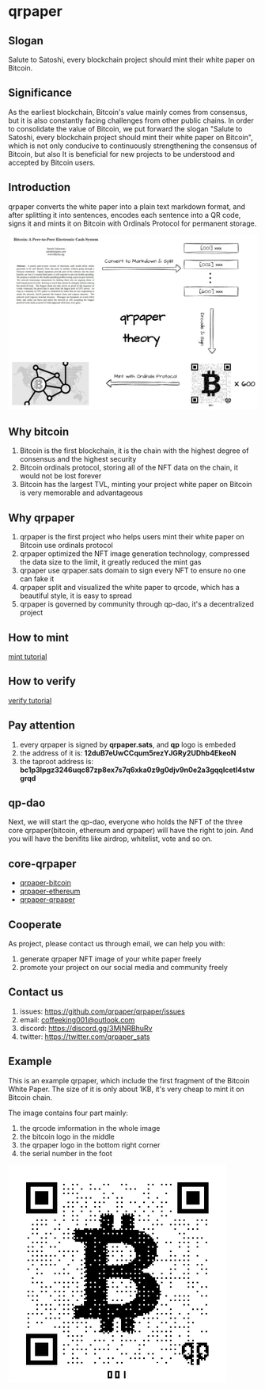 # qrpaper 

## Slogan
Salute to Satoshi, every blockchain project should mint their white paper on Bitcoin.

## Significance
As the earliest blockchain, Bitcoin's value mainly comes from consensus, 
but it is also constantly facing challenges from other public chains. 
In order to consolidate the value of Bitcoin, we put forward the slogan 
"Salute to Satoshi, every blockchain project should mint their white paper on Bitcoin", 
which is not only conducive to continuously strengthening the consensus of Bitcoin, 
but also It is beneficial for new projects to be understood and accepted by Bitcoin users.

## Introduction
qrpaper converts the white paper into a plain text markdown format, 
and after splitting it into sentences, encodes each sentence into a QR code, 
signs it and mints it on Bitcoin with Ordinals Protocol for permanent storage.

![](docs/img/qrpaper_theory.jpg)

## Why bitcoin
1. Bitcoin is the first blockchain, it is the chain with the highest degree of consensus and the highest security
2. Bitcoin ordinals protocol, storing all of the NFT data on the chain, it would not be lost forever
3. Bitcoin has the largest TVL, minting your project white paper on Bitcoin is very memorable and advantageous 

## Why qrpaper
1. qrpaper is the first project who helps users mint their white paper on Bitcoin use ordinals protocol
2. qrpaper optimized the NFT image generation technology, compressed the data size to the limit, it greatly reduced the mint gas
3. qrpaper use qrpaper.sats domain to sign every NFT to ensure no one can fake it
4. qrpaper split and visualized the white paper to qrcode, which has a beautiful style, it is easy to spread
5. qrpaper is governed by community through qp-dao, it's a decentralized project

## How to mint
[mint tutorial](docs/mint.md)

## How to verify 
[verify tutorial](docs/verify.md)

## Pay attention
1. every qrpaper is signed by **qrpaper.sats**, and **qp** logo is embeded
2. the address of it is: **12duB7eUwCCqum5rezYJGRy2UDhb4EkeoN**
3. the taproot address is: **bc1p3lpgz3246uqc87zp8ex7s7q6xka0z9g0djv9n0e2a3gqqlcetl4stwgrqd**

## qp-dao
Next, we will start the qp-dao, everyone who holds the NFT of the three core qrpaper(bitcoin, ethereum and qrpaper) 
will have the right to join. And you will have the benifits like airdrop, whitelist, vote and so on.

## core-qrpaper
* [qrpaper-bitcoin](qrpaper-bitcoin/README.md)
* [qrpaper-ethereum](qrpaper-ethereum/README.md)
* [qrpaper-qrpaper](qrpaper-qrpaper/README.md)

## Cooperate
As project, please contact us through email, we can help you with:
1. generate qrpaper NFT image of your white paper freely
2. promote your project on our social media and community freely

## Contact us
1. issues: <https://github.com/qrpaper/qrpaper/issues>
2. email: <coffeeking001@outlook.com>
3. discord: <https://discord.gg/3MjNRBhuRv>
4. twitter: <https://twitter.com/qrpaper_sats>

## Example
This is an example qrpaper, which include the first fragment of the Bitcoin White Paper. 
The size of it is only about 1KB, it's very cheap to mint it on Bitcoin chain.

The image contains four part mainly:
1. the qrcode imformation in the whole image
2. the bitcoin logo in the middle
3. the qrpaper logo in the bottom right corner
4. the serial number in the foot

![](docs/img/first_441.png)
